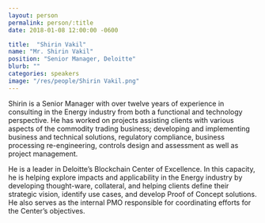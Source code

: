 ```yaml
---
layout: person
permalink: person/:title
date: 2018-01-08 12:00:00 -0600

title:  "Shirin Vakil"
name: "Mr. Shirin Vakil"
position: "Senior Manager, Deloitte"
blurb: ""
categories: speakers
image: "/res/people/Shirin Vakil.png"
---
```

Shirin is a Senior Manager with over twelve years of experience in consulting in the Energy industry from both a functional and technology perspective. He has worked on projects assisting clients with various aspects of the commodity trading business; developing and implementing business and technical solutions, regulatory compliance,  business processing re-engineering, controls design and assessment as well as project management. 

He is a leader in Deloitte’s Blockchain Center of Excellence. In this capacity, he is helping explore impacts and applicability in the Energy industry by developing thought-ware, collateral, and helping clients define their strategic vision, identify use cases, and develop Proof of Concept solutions. He also serves as the internal PMO responsible for coordinating efforts for the Center’s objectives. 
